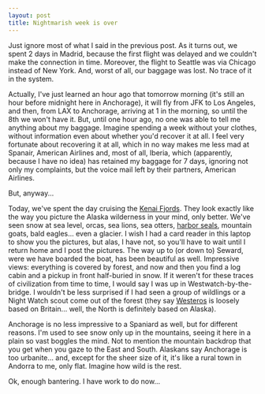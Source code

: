 ```yaml
---
layout: post
title: Nightmarish week is over
---
```


Just ignore most of what I said in the previous post. As it turns out, we spent 2 days in Madrid, because the first flight was delayed and we couldn't make the connection in time. Moreover, the flight to Seattle was via Chicago instead of New York. And, worst of all, our baggage was lost. No trace of it in the system.

Actually, I've just learned an hour ago that tomorrow morning (it's still an hour before midnight here in Anchorage), it will fly from JFK to Los Angeles, and then, from LAX to Anchorage, arriving at 1 in the morning, so until the 8th we won't have it. But, until one hour ago, no one was able to tell me anything about my baggage. Imagine spending a week without your clothes, without information even about whether you'd recover it at all. I feel very fortunate about recovering it at all, which in no way makes me less mad at Spanair, American Airlines and, most of all, Iberia, which (apparently, because I have no idea) has retained my baggage for 7 days, ignoring not only my complaints, but the voice mail left by their partners, American Airlines.

But, anyway...

Today, we've spent the day cruising the [Kenai Fjords](http://www.nps.gov/kefj/home.htm). They look exactly like the way you picture the Alaska wilderness in your mind, only better. We've seen snow at sea level, orcas, sea lions, sea otters, [harbor seals](http://images.google.es/images?q=harbor+seals), mountain goats, bald eagles... even a glacier. I wish I had a card reader in this laptop to show you the pictures, but alas, I have not, so you'll have to wait until I return home and I post the pictures. The way up to (or down to) Seward, were we have boarded the boat, has been beautiful as well. Impressive views: everything is covered by forest, and now and then you find a log cabin and a pickup in front half-buried in snow. If it weren't for these traces of civilization from time to time, I would say I was up in Westwatch-by-the-bridge. I wouldn't be less surprised if I had seen a group of wildlings or a Night Watch scout come  out of the forest (they say [Westeros](http://en.wikipedia.org/wiki/Westeros) is loosely based on Britain... well, the North is definitely based on Alaska).

Anchorage is no less impressive to a Spaniard as well, but for different reasons. I'm used to see snow only up in the mountains, seeing it here in a plain so vast boggles the mind. Not to mention the mountain backdrop that you get when you gaze to the East and South. Alaskans say Anchorage is too urbanite... and, except for the sheer size of it, it's like a rural town in Andorra to me, only flat. Imagine how wild is the rest.

Ok, enough bantering. I have work to do now...

